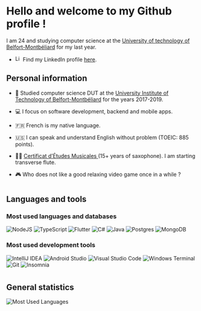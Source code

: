 # Hello and welcome to my Github profile !
I am 24 and studying computer science at the [University of technology of Belfort-Montbéliard](https://www.utbm.fr) for my last year.

- <img src="https://content.linkedin.com/content/dam/me/news/en-us/icons/Social_Icons_linkedin.svg.original.svg" alt="LinkedIn icon" width="16"/> Find my LinkedIn profile [here](https://www.linkedin.com/in/lucas-parisot/).

## Personal information
- 🏫 Studied computer science DUT at the [University Institute of Technology of Belfort-Montbéliard](http://www.iut-bm.univ-fcomte.fr) for the years 2017-2019.

- 💻 I focus on software development, backend and mobile apps.

- 🇫🇷 French is my native language.

- 🇺🇸 I can speak and understand English without problem (TOEIC: 885 points).

- 🎷🎵 [Certificat d’Études Musicales ](https://www.google.com/url?sa=t&rct=j&q=&esrc=s&source=web&cd=&cad=rja&uact=8&ved=2ahUKEwiUt9HxvuzyAhUDxoUKHctFDwAQFnoECAIQAQ&url=https%3A%2F%2Fwww.culture.gouv.fr%2FMedia%2FThematiques%2FMusique%2FFiles%2FFiche-pedagogique-A3-3-cycle&usg=AOvVaw1pqy6PkMnOxgpiLYRqvjXG) (15+ years of saxophone). I am starting transverse flute.

- 🎮 Who does not like a good relaxing video game once in a while ?

#
## Languages and tools
### Most used languages and databases
![NodeJS](https://img.shields.io/badge/node.js-6DA55F?style=flat&logo=node.js&logoColor=white)
![TypeScript](https://img.shields.io/badge/typescript-%23007ACC.svg?style=flat&logo=typescript&logoColor=white)
![Flutter](https://img.shields.io/badge/Flutter-%2302569B.svg?style=flat&logo=Flutter&logoColor=white)
![C#](https://img.shields.io/badge/C%23-239120?style=flat&logo=c-sharp&logoColor=white)
![Java](https://img.shields.io/badge/Java-007396?style=flat&logo=java&logoColor=white)
![Postgres](https://img.shields.io/badge/postgres-%23316192.svg?style=flat&logo=postgresql&logoColor=white)
![MongoDB](https://img.shields.io/badge/MongoDB-%234ea94b.svg?style=flat&logo=mongodb&logoColor=white)

### Most used development tools
![IntelliJ IDEA](https://img.shields.io/badge/IntelliJIDEA-000000.svg?style=flat&logo=intellij-idea&logoColor=white)
![Android Studio](https://img.shields.io/badge/Android%20Studio-3DDC84.svg?style=flat&logo=android-studio&logoColor=white)
![Visual Studio Code](https://img.shields.io/badge/Visual%20Studio%20Code-0078d7.svg?style=flat&logo=visual-studio-code&logoColor=white)
![Windows Terminal](https://img.shields.io/badge/Windows%20Terminal-4D4D4D?style=flat&logo=windows%20terminal&logoColor=white)
![Git](https://img.shields.io/badge/Git-F05032?style=flat&logo=git&logoColor=white)
![Insomnia](https://img.shields.io/badge/Insomnia-5849BE?style=flat&logo=insomnia&logoColor=white)

#
## General statistics
![Most Used Languages](https://github-readme-stats.vercel.app/api/top-langs/?username=lucasPARISOT)
